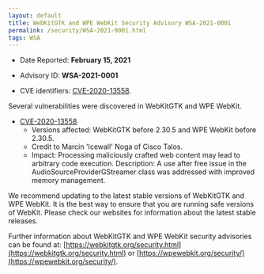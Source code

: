 ```yaml
---
layout: default
title: WebKitGTK and WPE WebKit Security Advisory WSA-2021-0001
permalink: /security/WSA-2021-0001.html
tags: WSA
---
```


* Date Reported: **February 15, 2021**

* Advisory ID: **WSA-2021-0001**

* CVE identifiers: [CVE-2020-13558](#CVE-2020-13558).


Several vulnerabilities were discovered in WebKitGTK and WPE WebKit.

* <a name="CVE-2020-13558" href="https://cve.mitre.org/cgi-bin/cvename.cgi?name=CVE-2020-13558">CVE-2020-13558</a>
  * Versions affected: WebKitGTK before 2.30.5 and WPE WebKit before
    2.30.5.
  * Credit to Marcin 'Icewall' Noga of Cisco Talos.
  * Impact: Processing maliciously crafted web content may lead to
    arbitrary code execution. Description: A use after free issue in
    the AudioSourceProviderGStreamer class was addressed with improved
    memory management.


We recommend updating to the latest stable versions of WebKitGTK and WPE
WebKit. It is the best way to ensure that you are running safe versions
of WebKit. Please check our websites for information about the latest
stable releases.

Further information about WebKitGTK and WPE WebKit security advisories can be found at:
[https://webkitgtk.org/security.html](https://webkitgtk.org/security.html) or [https://wpewebkit.org/security/](https://wpewebkit.org/security/).
